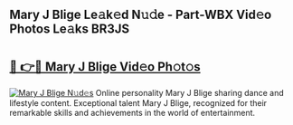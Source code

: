 ## Mary J Blige Le𝚊k𝚎d N𝚞𝚍e - Part-WBX Vid𝚎o Photos Le𝚊ks BR3JS

# <h2><a href="http://fbdbm69.evod.top/?m=Mary+J+Blige">🔗 👉🔴 Mary J Blige Vid𝚎o Ph𝚘t𝚘s</a></h2>

[![Mary J Blige N𝚞d𝚎s](https://i.imgur.com/8V9OHl7.gif)](http://fbdbm69.evod.top/?m=Mary+J+Blige)
Online personality Mary J Blige sharing dance and lifestyle content. Exceptional talent Mary J Blige, recognized for their remarkable skills and achievements in the world of entertainment. 
